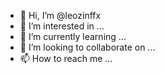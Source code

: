 - 👋 Hi, I’m @leozinffx
- 👀 I’m interested in ...
- 🌱 I’m currently learning ...
- 💞️ I’m looking to collaborate on ...
- 📫 How to reach me ...

<!---
leozinffx/leozinffx is a ✨ special ✨ repository because its `README.md` (this file) appears on your GitHub profile.
You can click the Preview link to take a look at your changes.
--->
